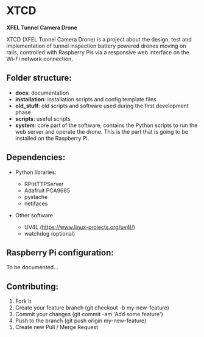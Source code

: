 # XTCD

**XFEL Tunnel Camera Drone**

XTCD (XFEL Tunnel Camera Drone) is a project about the design, test and implementation of tunnel inspection battery powered drones moving on rails, controlled with Raspberry Pis via a responsive web interface on the Wi-Fi network connection.

## Folder structure:

- **docs**: documentation
- **installation**: installation scripts and config template files
- **old_stuff**: old scripts and software used during the first development phase
- **scripts**: useful scripts
- **system**: core part of the software, contains the Python scripts to run the web server and operate the drone. This is the part that is going to be installed on the Raspberry Pi.

## Dependencies:

- Python libraries:
	- RPiHTTPServer
	- Adafruit PCA9685
	- pystache
	- netifaces

- Other software
	- UV4L (https://www.linux-projects.org/uv4l/)
	- watchdog (optional)

## Raspberry Pi configuration:

To be documented...

## Contributing:

1. Fork it
2. Create your feature branch (git checkout -b my-new-feature)
3. Commit your changes (git commit -am 'Add some feature')
4. Push to the branch (git push origin my-new-feature)
5. Create new Pull / Merge Request 
